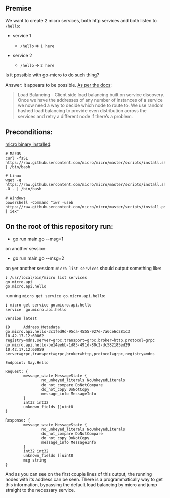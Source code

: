 ## Premise

We want to create 2 micro services, both http services and both listen to `/hello`:

- service 1
  - `/hello` => `1 here`

- service 2
  - `/hello` => `2 here`

Is it possible with go-micro to do such thing?

Answer: it appears to be possible. [As per the docs](https://m3o.com/docs/framework.html):

> Load Balancing - Client side load balancing built on service discovery. Once we have the addresses of any number of instances of a service we now need a way to decide which node to route to. We use random hashed load balancing to provide even distribution across the services and retry a different node if there’s a problem.

## Preconditions:

[micro binary installed](https://github.com/micro/micro/#install):

```
# MacOS
curl -fsSL https://raw.githubusercontent.com/micro/micro/master/scripts/install.sh | /bin/bash

# Linux
wget -q  https://raw.githubusercontent.com/micro/micro/master/scripts/install.sh -O - | /bin/bash

# Windows
powershell -Command "iwr -useb https://raw.githubusercontent.com/micro/micro/master/scripts/install.ps1 | iex"
```

## On the root of this repository run:
- go run main.go --msg=1

on another session:
- go run main.go --msg=2

on yer another session:
`micro list services` should output something like:

```
❯ /usr/local/bin/micro list services
go.micro.api
go.micro.api.hello
```

running `micro get service go.micro.api.hello`:

```
❯ micro get service go.micro.api.hello
service  go.micro.api.hello

version latest

ID      Address Metadata
go.micro.api.hello-3c1fed9d-95ca-4555-927e-7a6ce6c281c3 10.42.17.12:60062       registry=mdns,server=grpc,transport=grpc,broker=http,protocol=grpc
go.micro.api.hello-be14eebb-1d83-491d-80c2-dc582185ed29 10.42.17.12:60059       server=grpc,transport=grpc,broker=http,protocol=grpc,registry=mdns

Endpoint: Say.Hello

Request: {
        message_state MessageState {
                no_unkeyed_literals NoUnkeyedLiterals
                do_not_compare DoNotCompare
                do_not_copy DoNotCopy
                message_info MessageInfo
        }
        int32 int32
        unknown_fields []uint8
}

Response: {
        message_state MessageState {
                no_unkeyed_literals NoUnkeyedLiterals
                do_not_compare DoNotCompare
                do_not_copy DoNotCopy
                message_info MessageInfo
        }
        int32 int32
        unknown_fields []uint8
        msg string
}
```

And as you can see on the first couple lines of this output, the running nodes with its address can be seen. There is a programmatically way to get this information, bypassing the default load balancing by micro and jump straight to the necessary service.